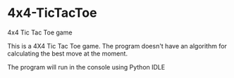 # 4x4-TicTacToe
4x4 Tic Tac Toe game


This is a 4X4 Tic Tac Toe game. The program doesn't have an algorithm for calculating the best move at the moment. 

The program will run in the console using Python IDLE

